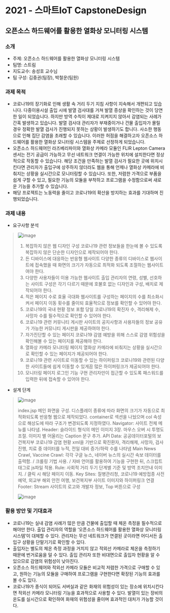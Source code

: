# 2021 - 스마트IoT CapstoneDesign
## 오픈소스 하드웨어를 활용한 열화상 모니터링 시스템

### 소개
* 주제: 오픈소스 하드웨어를 활용한 열화상 모니터링 시스템
* 팀명: 스트림
* 지도교수: 송성호 교수님
* 팀 구성: 김중권(팀장), 박철운(팀원)

### 과제 목적
*  코로나19의 장기화로 인해 생활 속 거리 두기 지침 사항이 지속해서 개편되고 있습니다. 다중이용시설 출입 시에 발열 검사대를 거쳐 발열 증상을 확인하는 것이 당연한 일이 되었습니다. 하지만 방역 수칙이 제대로 지켜지지 않아서 감염되는 사례가 간혹 발생하고 있습니다. 발열 검사대 관리자가 부재중이거나 건물 출입자가 몰릴 경우 정확한 발열 검사가 진행되지 못하는 상황이 발생하기도 합니다. 사소한 행동으로 인해 집단 감염을 초래할 수 있습니다. 이러한 허점을 해결하고자 오픈소스 하드웨어를 활용한 열화상 모니터링 시스템을 주제로 선정하게 되었습니다.
* 오픈소스 하드웨어인 라즈베리파이와 열화상 카메라 모듈인 FLIR Lepton Camera 센서는 전기 공급이 가능하고 무선 네트워크 연결이 가능한 위치에 설치한다면 정상적으로 작동할 수 있습니다. 해당 조건을 만족하는 발열 검사가 필요한 곳에 위치시킨다면 관리자가 출입구에 상주하지 않더라도 웹을 통해 언제나 열화상 카메라에 비춰지는 상황을 실시간으로 모니터링할 수 있습니다. 또한, 저렴한 가격으로 부품을 쉽게 구할 수 있고, 필요한 기능의 모듈을 부착하고 프로그램을 수정함으로써 새로운 기능을 추가할 수 있습니다.
* 해당 프로젝트는 노동력을 줄이고 코로나19의 확산을 방지하는 효과를 기대하며 진행되었습니다.

### 과제 내용
* 요구사항 분석
> ![image](https://user-images.githubusercontent.com/67696918/121801622-2a6ca280-cc73-11eb-915d-5f99cf84858f.png)
> 
> 1. 복잡하지 않은 웹 디자인 구성
> 코로나19 관련 정보들을 한눈에 볼 수 있도록 복잡하지 않은 단순한 디자인으로 제작되어야 한다.
> 2. 든 디바이스에 대응하는 반응형 웹사이트
> 다양한 종류의 디바이스로 웹사이트에 접속했을 때 화면의 크기가 자동으로 최적화 되도록 조절하는 웹사이트여야 한다.
> 3. 다양한 사용자들이 이용 가능한 웹사이트
> 출입 관리자의 연령, 성별, 선호하는 사이트 구성은 각기 다르기 때문에 호불호 없는 디자인과 구성, 배치로 제작되어야 한다.
> 4. 적은 페이지 수로 효율 극대화
> 웹사이트를 구성하는 페이지의 수를 최소화시켜서 페이지 이동 횟수를 줄이되 효율적으로 정보를 확인할 수 있어야 한다.
> 5. 코로나19의 국내 현황 정보 포함
> 당일 코로나19의 확진자 수, 격리해제 수, 사망자 수를 필수적으로 확인할 수 있어야 한다.
> 6. 코로나19 관련 커뮤니티 게시판
> 사이트의 공지사항과 사용자들의 정보 공유가 가능한 커뮤니티 게시판을 제공하여야 한다.
> 7. 자가진단할 수 있는 페이지
> 코로나19 감염 예방을 위해 스스로 감염 위험성을 확인해볼 수 있는 페이지를 제공해야 한다.
> 8. 열화상 카메라 모니터링 페이지
> 열화상 카메라에 비춰지는 상황을 실시간으로 확인할 수 있는 페이지가 제공되어야 한다.
> 9. 코로나19 관련 사이트로 이동할 수 있는 하이퍼링크
> 코로나19와 관련된 다양한 사이트들에 쉽게 이동할 수 있게끔 많은 하이퍼링크가 제공되어야 한다.
> 10. 모니터링 페이지 로그인 기능 구현
> 관리자만이 접근할 수 있도록 패스워드를 입력한 뒤에 접속할 수 있어야 한다.

* 설계 단계
> ![image](https://user-images.githubusercontent.com/67696918/121801743-d31b0200-cc73-11eb-9684-a0b0ff7f133e.png)
> 
> index.jsp
> 메인 화면을 구성.
> 디스플레이 종류에 따라 화면의 크기가 자동으로 최적화되도록 반응형 웹으로 제작되었다. container로 섹션을 나눴으며 col 속성으로 해상도에 따라 구조가 변경되도록 지정하였다.
> Navigator: 사이트 전체 메뉴를 나타냄.
> Header: 슬라이드 형식의 메인 이미지 3장. 마우스 오버 시 투명도 조절. 이미지 별 어울리는 Caption 문구 추가.
> API Data: 공공데이터포털의 보건복지부 코로나19 감염 현황 xml을 기반으로 확진환자, 격리해제, 사망자, 검사진행, 치료 중 데이터를 누적, 전일 대비 증가/하락 수를 나타냄
> Main News Crawl, Vaccine Crawl: 각각 구글 뉴스, 네이버 뉴스의 실시간 속보 데이터를 출력함. / 크롤링 기법 사용. / 자바 언어를 활용하여 기능을 구현한 뒤, 스크립트 태그로 js파일 적용.
> Rule: 사회적 거리 두기 단계별 기준 및 방역 조치안내 이미지. / 클릭 시 해당 페이지 이동.
> Key Sites: 질병관리청, 코로나19 예방접종 사전예약, 외교부 해외 안전 여행, 보건복지부 사이트 이미지와 하이퍼링크 연결
> Footer: Stream 사이트의 로고와 개발자 정보, Top 버튼으로 구성
> 
> ![image](https://user-images.githubusercontent.com/67696918/121801802-43c21e80-cc74-11eb-8e55-fd53e43d22b7.png)


### 활용 방안 및 기대효과
* 코로나19는 실내 감염 사례가 많은 만큼 건물에 출입할 때 체온 측정을 필수적으로 해야만 한다. 출입 관리자의 역할을 ‘오픈소스 하드웨어를 활용한 열화상 모니터링 시스템’이 대체할 수 있다. 관리자는 무선 네트워크가 연결된 곳이라면 어디서든 출입구 상황을 단말기기로 확인할 수 있다.
* 출입자는 별도의 체온 측정 과정을 거치지 않고 적외선 카메라로 체온을 측정하기 때문에 번거로움을 덜 수 있다. 출입 관리자 또한 비대면으로 출입자 현황을 알 수 있으므로 감염의 위험성이 낮아진다.
* 오픈소스 하드웨어와 적외선 카메라 모듈은 비교적 저렴한 가격으로 구매할 수 있고, 원하는 기능의 모듈을 구매하여 프로그램을 구현한다면 확장된 기능의 효과를 볼 수도 있다.
* 코로나19가 종식이 되어도 서버실과 같은 화재의 위험성이 있는 장소에 위치시킨다면 적외선 카메라 모니터링 기능을 효과적으로 사용할 수 있다. 발열이 있는 장비의 온도를 실시간으로 확인하여 화재의 위험성을 줄이며 효과적인 대처가 가능할 것이다.





